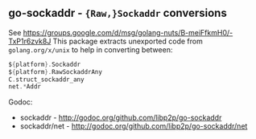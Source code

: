 ## go-sockaddr - `{Raw,}Sockaddr` conversions

See https://groups.google.com/d/msg/golang-nuts/B-meiFfkmH0/-TxP1r6zvk8J
This package extracts unexported code from `golang.org/x/unix` to help in converting
between:

```Go
${platform}.Sockaddr
${platform}.RawSockaddrAny
C.struct_sockaddr_any
net.*Addr
```

Godoc:

- sockaddr - http://godoc.org/github.com/libp2p/go-sockaddr
- sockaddr/net - http://godoc.org/github.com/libp2p/go-sockaddr/net
